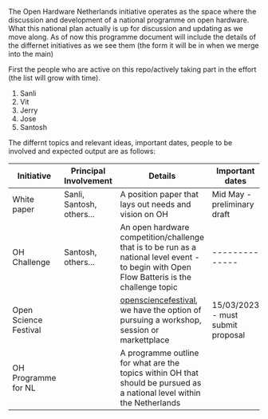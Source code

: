 The Open Hardware Netherlands initiative operates as the space where the discussion and development of a national programme on open hardware. What this national plan actually is up for discussion and updating as we move along. As of now this programme document will include the details of the differnet initiatives as we see them (the form it will be in when we merge into the main)

First the people who are active on this repo/actively taking part in the effort (the list will grow with time).
1. Sanli
2. Vit
3. Jerry
4. Jose
5. Santosh

The differnt topics and relevant ideas, important dates, people to be involved and expected output are as follows:


| Initiative | Principal Involvement | Details | Important dates |
| --------------- | --------------- | --------------- | -------------|
| White paper | Sanli, Santosh, others... | A position paper that lays out needs and vision on OH | Mid May - preliminary draft |
| OH Challenge | Santosh, others...  | An open hardware competition/challenge that is to be run as a national level event - to begin with Open Flow Batteris is the challenge topic | -------------- |
| Open Science Festival |  | [opensciencefestival](https://opensciencefestival.nl/), we have the option of pursuing a workshop, session or markettplace | 15/03/2023 - must submit proposal |
| OH Programme for NL |  | A programme outline for what are the topics within OH that should be pursued as a national level within the Netherlands   | |


